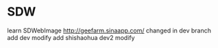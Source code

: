 # SDW
 learn SDWebImage
 http://geefarm.sinaapp.com/
changed in dev branch 
add 
dev modify add shishaohua
dev2 modify
